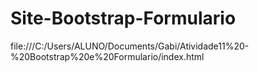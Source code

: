 # Site-Bootstrap-Formulario

file:///C:/Users/ALUNO/Documents/Gabi/Atividade11%20-%20Bootstrap%20e%20Formulario/index.html
